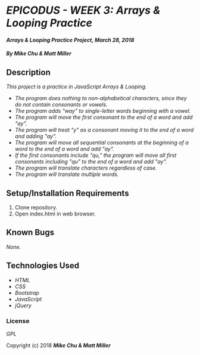 # _EPICODUS - WEEK 3: Arrays & Looping Practice_

#### _Arrays & Looping Practice Project, March 28, 2018_

#### _By Mike Chu & Matt Miller_

## Description

_This project is a practice in JavaScript Arrays & Looping._
* _The program does nothing to non-alphabetical characters, since they do not contain consonants or vowels._
* _The program adds "way" to single-letter words beginning with a vowel._
* _The program will move the first consonant to the end of a word and add "ay"._
* _The program will treat "y" as a consonant moving it to the end of a word and adding "ay"._
* _The program will move all sequential consonants at the beginning of a word to the end of a word and add "ay"._
* _If the first consonants include "qu," the program will move all first consonants including "qu" to the end of a word and add "ay"._
* _The program will translate characters regardless of case._
* _The program will translate multiple words._


## Setup/Installation Requirements

1. Clone repository.
2. Open index.html in web browser.

## Known Bugs

_None._

## Technologies Used

* _HTML_
* _CSS_
* _Bootstrap_
* _JavaScript_
* _jQuery_


### License

*GPL*

Copyright (c) 2018 **_Mike Chu & Matt Miller_**
